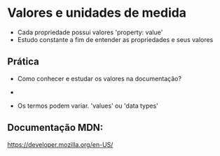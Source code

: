 # Valores e unidades de medida

* Cada propriedade possui valores 'property: value'
* Estudo constante a fim de entender as propriedades e seus valores

## Prática
* Como conhecer e estudar os valores na documentação?
 * <color><length>

* Os termos podem variar. 'values' ou 'data types'

## Documentação MDN: 
https://developer.mozilla.org/en-US/

